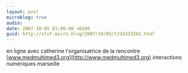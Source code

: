 ```yaml
---
layout: post
microblog: true
audio: 
date: 2007-10-05 01:00:00 +0100
guid: http://xtof.micro.blog/2007/10/05/t314323262.html
---
```

en ligne avec catherine  l'organisatrice de la rencontre [www.medmultimed3.org](http://www.medmultimed3.org) interactions numériques marseille
